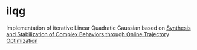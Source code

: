 # ilqg
Implementation of iterative Linear Quadratic Gaussian based on [Synthesis and Stabilization of Complex Behaviors through
Online Trajectory Optimization](https://homes.cs.washington.edu/~todorov/papers/TassaIROS12.pdf)
